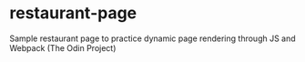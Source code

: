 # restaurant-page
Sample restaurant page to practice dynamic page rendering through JS and Webpack (The Odin Project)
